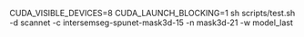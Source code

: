CUDA_VISIBLE_DEVICES=8 CUDA_LAUNCH_BLOCKING=1 sh scripts/test.sh -d scannet -c intersemseg-spunet-mask3d-15 -n mask3d-21 -w model_last